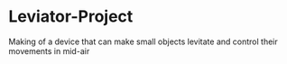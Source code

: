 # Leviator-Project
Making of a device that can make small objects levitate and control their movements in mid-air
